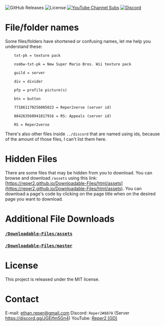 ![GitHub Releases](https://img.shields.io/github/v/release/Reper2/Downloadable-Files?include_prereleases&sort=semver)
![License](https://img.shields.io/github/license/Reper2/Downloadable-Files)
[![YouTube Channel Subs](https://img.shields.io/youtube/channel/subscribers/UCofCDfLjs_TkiC-p0-k_9XA?color=%23FF6969&label=Reper2%20%5BGD%5D&logo=youtube&logoColor=%23FF0000&style=flat)](https://www.youtube.com/channel/UCofCDfLjs_TkiC-p0-k_9XA)
[![Discord](https://img.shields.io/discord/771861170256085023?color=%237289DA&label=Official%20Server&logo=discord)](https://discord.gg/JGEjfm5Gn4)

# File/folder names
Some files/folders have shortened or confusing names, let me help you understand these:
		
		txt-pk = texture pack
		
		nsmbw-txt-pk = New Super Mario Bros. Wii texture pack
		
		guild = server
		
		div = divider
		
		pfp = profile picture(s)
		
		btn = button
		
		771861170256085023 = Reper2verse (server id)
		
		884263560941817916 = RS: Appeals (server id)
		
		RS = Reper2verse
		
There's also other files inside `../discord` that are named using ids, because of the amount of those files, I can't list them here.

# Hidden Files
There are some files that may be hidden from you to download. You can browse and download `/assets` using this link: [https://reper2.github.io/Downloadable-Files/html/assets](https://reper2.github.io/Downloadable-Files/html/assets). You can download a page's code by clicking on the page title when on the desired page you want to download.

# Additional File Downloads
### [`/Downloadable-Files/assets`](https://reper2.github.io/Downloadable-Files/assets.zip)  
### [`/Downloadable-Files/master`](https://github.com/Reper2/Downloadable-Files/archive/refs/heads/master.zip)

# License
This project is released under the MIT license.

# Contact
E-mail: [ethan.reper@gmail.com](mailto:ethan.reper@gmail.com)
Discord: `Reper2#8878` (Server https://discord.gg/JGEjfm5Gn4)
YouTube: [Reper2 [GD]](https://www.youtube.com/channel/UCofCDfLjs_TkiC-p0-k_9XA)
